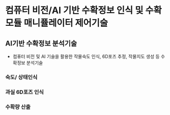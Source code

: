 # 컴퓨터 비전/AI 기반 수확정보 인식 및 수확 모듈 매니퓰레이터 제어기술

## AI기반 수확정보 분석기술
 - 컴퓨터 비전 및 AI 기술을 활용한 작물숙도 인식, 6D포즈 추정, 작물지도 생성 등 수확정보 분석기술

### 숙도/ 상태인식

### 과실 6D포즈 인식

### 수확량 산출

